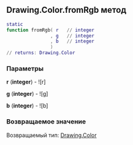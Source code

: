## Drawing.Color.fromRgb метод


```lua
static
function fromRgb( r   // integer
                , g   // integer
                , b   // integer
                )
// returns: Drawing.Color
```


### Параметры

**r** (**integer**) - ![r]

**g** (**integer**) - ![g]

**b** (**integer**) - ![b]

### Возвращаемое значение

Возвращаемый тип: [Drawing.Color](../../Drawing/Color.md)


